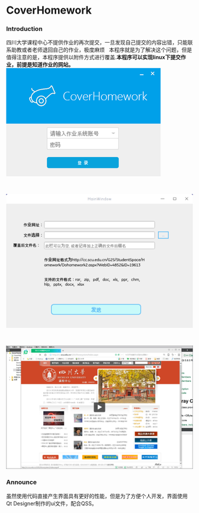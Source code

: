 # CoverHomework
### Introduction
四川大学课程中心不提供作业的再次提交，一旦发现自己提交的内容出错，只能联系助教或者老师退回自己的作业，极度麻烦  
本程序就是为了解决这个问题，但是值得注意的是，本程序提供以附件方式进行覆盖.<b>本程序可以实现linux下提交作业，前提是知道作业的网站。</b>  
![loginwindow](https://github.com/ExplosiveBattery/CoverHomework/blob/master/README/loginwindow.png?raw=true) 

<p>&nbsp;</p>

![mainwindow](https://github.com/ExplosiveBattery/CoverHomework/blob/master/README/mainwindow.png?raw=true) 

<p>&nbsp;</p>

[![Watch the video](https://github.com/ExplosiveBattery/CoverHomework/blob/master/README/video_screenshot.png?raw=true)](https://youtu.be/egjo6LV1fLM)

### Announce
虽然使用代码直接产生界面具有更好的性能，但是为了方便个人开发，界面使用Qt Designer制作的ui文件，配合QSS。

